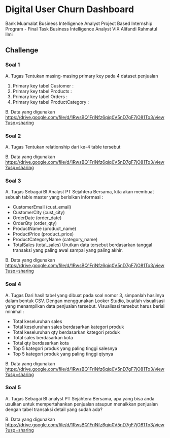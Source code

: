 # Digital User Churn Dashboard
Bank Muamalat Business Intelligence Analyst Project Based Internship Program - Final Task
Business Intelligence Analyst VIX
Alifandi Rahmatul Ilmi

## Challenge
### Soal 1
A. Tugas
Tentukan masing-masing primary key pada 4 dataset penjualan
1. Primary key tabel Customer :
2. Primary key tabel Products :
3. Primary key tabel Orders :
4. Primary key tabel ProductCategory :

B. Data yang digunakan
https://drive.google.com/file/d/1RwsBQ1FriNfz6qiq0V5nD7gF7jO81To3/view?usp=sharing

### Soal 2
A. Tugas
Tentukan relationship dari ke-4 table tersebut

B. Data yang digunakan
https://drive.google.com/file/d/1RwsBQ1FriNfz6qiq0V5nD7gF7jO81To3/view?usp=sharing

### Soal 3
A. Tugas
Sebagai BI Analyst PT Sejahtera Bersama, kita akan membuat sebuah table master yang berisikan informasi :
- CustomerEmail (cust_email)
- CustomerCity (cust_city)
- OrderDate (order_date)
- OrderQty (order_qty)
- ProductName (product_name)
- ProductPrice (product_price)
- ProductCategoryName (category_name)
- TotalSales (total_sales)
Urutkan data tersebut berdasarkan tanggal transaksi yang paling awal sampai yang paling akhir.

B. Data yang digunakan
https://drive.google.com/file/d/1RwsBQ1FriNfz6qiq0V5nD7gF7jO81To3/view?usp=sharing

### Soal 4
A. Tugas
Dari hasil tabel yang dibuat pada soal nomor 3, simpanlah hasilnya dalam bentuk CSV. Dengan menggunakan Looker Studio, buatlah visualisasi yang menampilkan data penjualan tersebut. Visualisasi tersebut harus berisi minimal :
- Total keseluruhan sales
- Total keseluruhan sales berdasarkan kategori produk
- Total keseluruhan qty berdasarkan kategori produk
- Total sales berdasarkan kota
- Total qty berdasarkan kota
- Top 5 kategori produk yang paling tinggi salesnya
- Top 5 kategori produk yang paling tinggi qtynya
  
B. Data yang digunakan
https://drive.google.com/file/d/1RwsBQ1FriNfz6qiq0V5nD7gF7jO81To3/view?usp=sharing

### Soal 5
A. Tugas
Sebagai BI analyst PT Sejahtera Bersama, apa yang bisa anda usulkan untuk mempertahankan penjualan ataupun menaikkan penjualan dengan tabel transaksi detail yang sudah ada?

B. Data yang digunakan
https://drive.google.com/file/d/1RwsBQ1FriNfz6qiq0V5nD7gF7jO81To3/view?usp=sharing
